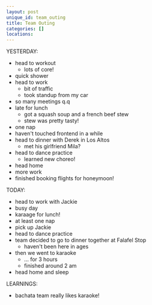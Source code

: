 ```yaml
---
layout: post
unique_id: team_outing
title: Team Outing
categories: []
locations: 
---
```


YESTERDAY:
* head to workout
  * lots of core!
* quick shower
* head to work
  * bit of traffic
  * took standup from my car
* so many meetings q.q
* late for lunch
  * got a squash soup and a french beef stew
  * stew was pretty tasty!
* one nap
* haven't touched frontend in a while
* head to dinner with Derek in Los Altos
  * met his girlfriend Mila?
* head to dance practice
  * learned new choreo!
* head home
* more work
* finished booking flights for honeymoon!

TODAY:
* head to work with Jackie
* busy day
* karaage for lunch!
* at least one nap
* pick up Jackie
* head to dance practice
* team decided to go to dinner together at Falafel Stop
  * haven't been here in ages
* then we went to karaoke
  * ... for 3 hours
  * finished around 2 am
* head home and sleep

LEARNINGS:
* bachata team really likes karaoke!
